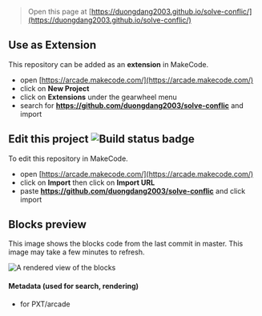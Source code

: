  


> Open this page at [https://duongdang2003.github.io/solve-conflic/](https://duongdang2003.github.io/solve-conflic/)

## Use as Extension

This repository can be added as an **extension** in MakeCode.

* open [https://arcade.makecode.com/](https://arcade.makecode.com/)
* click on **New Project**
* click on **Extensions** under the gearwheel menu
* search for **https://github.com/duongdang2003/solve-conflic** and import

## Edit this project ![Build status badge](https://github.com/duongdang2003/solve-conflic/workflows/MakeCode/badge.svg)

To edit this repository in MakeCode.

* open [https://arcade.makecode.com/](https://arcade.makecode.com/)
* click on **Import** then click on **Import URL**
* paste **https://github.com/duongdang2003/solve-conflic** and click import

## Blocks preview

This image shows the blocks code from the last commit in master.
This image may take a few minutes to refresh.

![A rendered view of the blocks](https://github.com/duongdang2003/solve-conflic/raw/master/.github/makecode/blocks.png)

#### Metadata (used for search, rendering)

* for PXT/arcade
<script src="https://makecode.com/gh-pages-embed.js"></script><script>makeCodeRender("{{ site.makecode.home_url }}", "{{ site.github.owner_name }}/{{ site.github.repository_name }}");</script>
